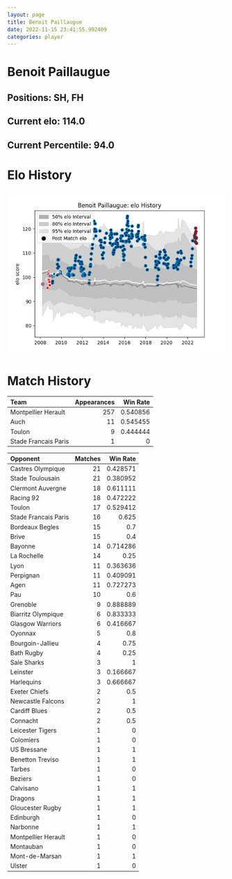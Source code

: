 ```yaml
---  
layout: page  
title: Benoit Paillaugue  
date: 2022-11-15 23:41:55.992409  
categories: player  
---
```

# Benoit Paillaugue

## Positions: SH, FH

## Current elo: 114.0

## Current Percentile: 94.0

# Elo History


![elo history](history_BenoitPaillaugue.png)
# Match History


| Team                 |   Appearances |   Win Rate |
|:---------------------|--------------:|-----------:|
| Montpellier Herault  |           257 |   0.540856 |
| Auch                 |            11 |   0.545455 |
| Toulon               |             9 |   0.444444 |
| Stade Francais Paris |             1 |   0        |

| Opponent             |   Matches |   Win Rate |
|:---------------------|----------:|-----------:|
| Castres Olympique    |        21 |   0.428571 |
| Stade Toulousain     |        21 |   0.380952 |
| Clermont Auvergne    |        18 |   0.611111 |
| Racing 92            |        18 |   0.472222 |
| Toulon               |        17 |   0.529412 |
| Stade Francais Paris |        16 |   0.625    |
| Bordeaux Begles      |        15 |   0.7      |
| Brive                |        15 |   0.4      |
| Bayonne              |        14 |   0.714286 |
| La Rochelle          |        14 |   0.25     |
| Lyon                 |        11 |   0.363636 |
| Perpignan            |        11 |   0.409091 |
| Agen                 |        11 |   0.727273 |
| Pau                  |        10 |   0.6      |
| Grenoble             |         9 |   0.888889 |
| Biarritz Olympique   |         6 |   0.833333 |
| Glasgow Warriors     |         6 |   0.416667 |
| Oyonnax              |         5 |   0.8      |
| Bourgoin-Jallieu     |         4 |   0.75     |
| Bath Rugby           |         4 |   0.25     |
| Sale Sharks          |         3 |   1        |
| Leinster             |         3 |   0.166667 |
| Harlequins           |         3 |   0.666667 |
| Exeter Chiefs        |         2 |   0.5      |
| Newcastle Falcons    |         2 |   1        |
| Cardiff Blues        |         2 |   0.5      |
| Connacht             |         2 |   0.5      |
| Leicester Tigers     |         1 |   0        |
| Colomiers            |         1 |   0        |
| US Bressane          |         1 |   1        |
| Benetton Treviso     |         1 |   1        |
| Tarbes               |         1 |   0        |
| Beziers              |         1 |   0        |
| Calvisano            |         1 |   1        |
| Dragons              |         1 |   1        |
| Gloucester Rugby     |         1 |   1        |
| Edinburgh            |         1 |   0        |
| Narbonne             |         1 |   1        |
| Montpellier Herault  |         1 |   0        |
| Montauban            |         1 |   0        |
| Mont-de-Marsan       |         1 |   1        |
| Ulster               |         1 |   0        |